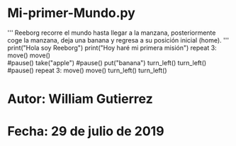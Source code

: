 # Mi-primer-Mundo.py
'''
Reeborg recorre el mundo hasta llegar a la manzana, 
posteriormente coge la manzana, deja una banana y 
regresa a su posición  inicial (home).
'''
print("Hola soy Reeborg")
print("Hoy haré mi primera misión")
repeat 3:
  move()
move()  
#pause()
take("apple")
#pause()
put("banana")
turn_left()
turn_left()
#pause()
repeat 3:
    move()
move() 
turn_left() 
turn_left()
# Autor: William Gutierrez 
# Fecha: 29 de julio de 2019
